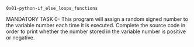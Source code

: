 	0x01-python-if_else_loops_functions
MANDATORY TASK
0- This program will assign a random signed number to the variable number each time it is executed. Complete the source code in order to print whether the number stored in the variable number is positive or negative.
